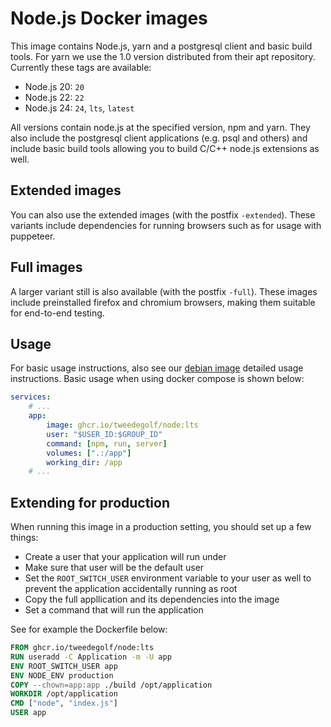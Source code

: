 # Node.js Docker images
This image contains Node.js, yarn and a postgresql client and basic build
tools. For yarn we use the 1.0 version distributed from their apt repository.
Currently these tags are available:

* Node.js 20: `20`
* Node.js 22: `22`
* Node.js 24: `24`, `lts`, `latest`

All versions contain node.js at the specified version, npm and yarn. They also
include the postgresql client applications (e.g. psql and others) and include
basic build tools allowing you to build C/C++ node.js extensions as well.

## Extended images
You can also use the extended images (with the postfix `-extended`). These
variants include dependencies for running browsers such as for usage with
puppeteer.

## Full images
A larger variant still is also available (with the postfix `-full`). These
images include preinstalled firefox and chromium browsers, making them suitable
for end-to-end testing.

## Usage
For basic usage instructions, also see our [debian image] detailed usage
instructions. Basic usage when using docker compose is shown below:

```yaml
services:
    # ...
    app:
        image: ghcr.io/tweedegolf/node:lts
        user: "$USER_ID:$GROUP_ID"
        command: [npm, run, server]
        volumes: [".:/app"]
        working_dir: /app
    # ...
```

## Extending for production
When running this image in a production setting, you should set up a few things:

* Create a user that your application will run under
* Make sure that user will be the default user
* Set the `ROOT_SWITCH_USER` environment variable to your user as well to
  prevent the application accidentally running as root
* Copy the full appllication and its dependencies into the image
* Set a command that will run the application

See for example the Dockerfile below:

```Dockerfile
FROM ghcr.io/tweedegolf/node:lts
RUN useradd -C Application -m -U app
ENV ROOT_SWITCH_USER app
ENV NODE_ENV production
COPY --chown=app:app ./build /opt/application
WORKDIR /opt/application
CMD ["node", "index.js"]
USER app
```

[debian image]: https://github.com/tweedegolf/docker-debian-image
